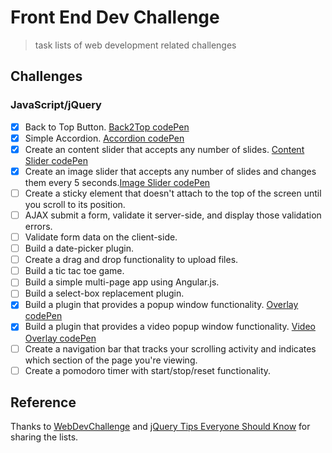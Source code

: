# Front End Dev Challenge
>task lists of web development related challenges

## Challenges

### JavaScript/jQuery
- [x] Back to Top Button. [Back2Top codePen](http://codepen.io/vanss472/details/meNGPV/)
- [x] Simple Accordion. [Accordion codePen](http://codepen.io/vanss472/details/WQyQpO/)
- [x] Create an content slider that accepts any number of slides. [Content Slider codePen](http://codepen.io/vanss472/details/dYQzKB/)
- [x] Create an image slider that accepts any number of slides and changes them every 5 seconds.[Image Slider codePen](http://codepen.io/vanss472/details/OMLXZL/)
- [ ] Create a sticky element that doesn't attach to the top of the screen until you scroll to its position.
- [ ] AJAX submit a form, validate it server-side, and display those validation errors.
- [ ] Validate form data on the client-side.
- [ ] Build a date-picker plugin.
- [ ] Create a drag and drop functionality to upload files.
- [ ] Build a tic tac toe game.
- [ ] Build a simple multi-page app using Angular.js.
- [ ] Build a select-box replacement plugin.
- [x] Build a plugin that provides a popup window functionality. [Overlay codePen](http://codepen.io/vanss472/details/RWdjKo/)
- [x] Build a plugin that provides a video popup window functionality. [Video Overlay codePen](http://codepen.io/vanss472/details/dYVzbr/)
- [ ] Create a navigation bar that tracks your scrolling activity and indicates which section of the page you're viewing.
- [ ] Create a pomodoro timer with start/stop/reset functionality.

## Reference

Thanks to [WebDevChallenge](https://github.com/jlem/WebDevChallenge) and [jQuery Tips Everyone Should Know](https://github.com/AllThingsSmitty/jquery-tips-everyone-should-know#checking-if-jquery-loaded) for sharing the lists.
